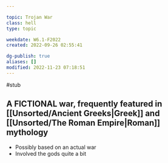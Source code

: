 ---
topic: Trojan War
class: hell
type: topic

weekdate: W6.1-F2022
created: 2022-09-26 02:55:41

dg-publish: true
aliases: []
modified: 2022-11-23 07:18:51
---
#stub 

## A FICTIONAL war, frequently featured in [[Unsorted/Ancient Greeks\|Greek]] and [[Unsorted/The Roman Empire\|Roman]] mythology
- Possibly based on an actual war
- Involved the gods quite a bit